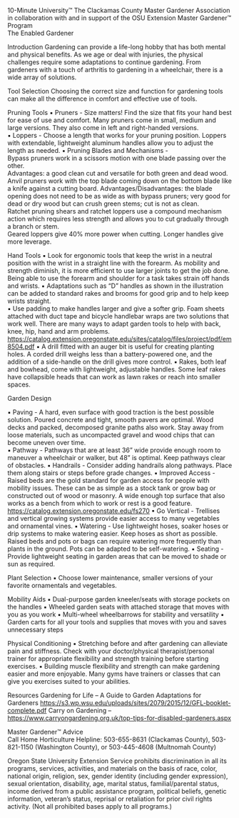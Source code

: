 

 
 
10-Minute University™ 
The Clackamas County Master Gardener Association in collaboration with and in support of 
the OSU Extension Master Gardener™ Program   
The Enabled Gardener 
 
Introduction 
Gardening can provide a life-long hobby that has both mental and physical benefits. As we age or deal with 
injuries, the physical challenges require some adaptations to continue gardening. From gardeners with a touch 
of arthritis to gardening in a wheelchair, there is a wide array of solutions.    
 
Tool Selection 
Choosing the correct size and function for gardening tools can make all the difference in comfort and effective 
use of tools. 
 
Pruning Tools 
▪ Pruners - Size matters! Find the size that fits your hand best for ease of use and comfort. Many pruners 
come in small, medium and large versions. They also come in left and right-handed versions.  
▪ Loppers - Choose a length that works for your pruning position. Loppers with extendable, lightweight 
aluminum handles allow you to adjust the length as needed. 
▪ Pruning Blades and Mechanisms -                                                                                                                                                        
Bypass pruners work in a scissors motion with one blade passing over the other.                         
Advantages: a good clean cut and versatile for both green and dead wood.    
Anvil pruners work with the top blade coming down on the bottom blade like a knife against a cutting 
board. Advantages/Disadvantages: the blade opening does not need to be as wide as with bypass 
pruners; very good for dead or dry wood but can crush green stems; cut is not as clean.   
Ratchet pruning shears and ratchet loppers use a compound mechanism action which requires less 
strength and allows you to cut gradually through a branch or stem.  
Geared loppers give 40% more power when cutting.  Longer handles give more leverage. 
 
Hand Tools 
▪ Look for ergonomic tools that keep the wrist in a neutral position with the wrist in a straight line with 
the forearm. As mobility and strength diminish, it is more efficient to use larger joints to get the job 
done. Being able to use the forearm and shoulder for a task takes strain off hands and wrists. 
▪ Adaptations such as “D” handles as shown in the illustration  can be added to 
standard rakes and brooms for good grip and to help keep wrists straight.                                                                                                                                                       
▪ Use padding to make handles larger and give a softer grip. Foam sheets attached 
with duct tape and bicycle handlebar wraps are two solutions that work well. There are 
many ways to adapt garden tools to help with back, knee, hip, hand and arm problems. 
https://catalog.extension.oregonstate.edu/sites/catalog/files/project/pdf/em8504.pdf 
▪ A drill fitted with an auger bit is useful for creating planting holes. A corded drill weighs less than a 
battery-powered one, and the addition of a side-handle on the drill gives more control. 
▪ Rakes, both leaf and bowhead, come with lightweight, adjustable handles. Some leaf rakes have 
collapsible heads that can work as lawn rakes or reach into smaller spaces. 
 
Garden Design 
 

 
 
▪ Paving - A hard, even surface with good traction is the best possible solution. Poured concrete and tight, 
smooth pavers are optimal. Wood decks and packed, decomposed granite paths also work.  Stay away 
from loose materials, such as uncompacted gravel and wood chips that can become uneven over time.  
▪ Pathway - Pathways that are at least 36” wide provide enough room to maneuver a wheelchair or walker, 
but 48” is optimal.  Keep pathways clear of obstacles. 
▪ Handrails - Consider adding handrails along pathways. Place them along stairs or steps before grade 
changes. 
▪ Improved Access - Raised beds are the gold standard for garden access for people with mobility issues. 
These can be as simple as a stock tank or grow bag or constructed out of wood or masonry. A wide 
enough top surface that also works as a bench from which to work or rest is a good feature.          
https://catalog.extension.oregonstate.edu/fs270 
▪ Go Vertical - Trellises and vertical growing systems provide easier access to many vegetables and 
ornamental vines. 
▪ Watering - Use lightweight hoses, soaker hoses or drip systems to make watering easier. Keep hoses as 
short as possible. Raised beds and pots or bags can require watering more frequently than plants in the 
ground. Pots can be adapted to be self-watering. 
▪ Seating - Provide lightweight seating in garden areas that can be moved to shade or sun as required. 
 
Plant Selection 
▪ Choose lower maintenance, smaller versions of your favorite ornamentals and vegetables. 
 
Mobility Aids 
▪ Dual-purpose garden kneeler/seats with storage pockets on the handles 
▪ Wheeled garden seats with attached storage that moves with you as you work 
▪ Multi-wheel wheelbarrows for stability and versatility 
▪ Garden carts for all your tools and supplies that moves with you and saves unnecessary steps 
 
Physical Conditioning 
▪ Stretching before and after gardening can alleviate pain and stiffness. Check with your doctor/physical 
therapist/personal trainer for appropriate flexibility and strength training before starting exercises. 
▪ Building muscle flexibility and strength can make gardening easier and more enjoyable. Many gyms 
have trainers or classes that can give you exercises suited to your abilities. 
 
Resources 
Gardening for Life – A Guide to Garden Adaptations for Gardeners 
https://s3.wp.wsu.edu/uploads/sites/2079/2015/12/GFL-booklet-complete.pdf 
Carry on Gardening – https://www.carryongardening.org.uk/top-tips-for-disabled-gardeners.aspx 
 
Master Gardener™ Advice  
Call Home Horticulture Helpline: 503-655-8631 (Clackamas County), 503-821-1150 (Washington County), or 
503-445-4608 (Multnomah County) 
 
Oregon State University Extension Service prohibits discrimination in all its programs, services, activities, and materials on the basis of race, color, 
national origin, religion, sex, gender identity (including gender expression), sexual orientation, disability, age, marital status, familial/parental 
status, income derived from a public assistance program, political beliefs, genetic information, veteran’s status, reprisal or retaliation for prior civil 
rights activity. (Not all prohibited bases apply to all programs.) 